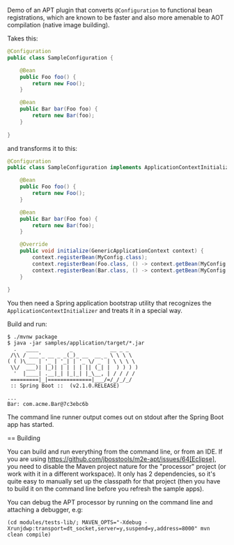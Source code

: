 Demo of an APT plugin that converts `@Configuration` to
functional bean registrations, which are known to be faster and also
more amenable to AOT compilation (native image building).

Takes this:

```java
@Configuration
public class SampleConfiguration {

    @Bean
    public Foo foo() {
        return new Foo();
    }

    @Bean
    public Bar bar(Foo foo) {
        return new Bar(foo);
    }
    
}
```

and transforms it to this:

```java
@Configuration
public class SampleConfiguration implements ApplicationContextInitializer<GenericApplicationContext> {

    @Bean
    public Foo foo() {
        return new Foo();
    }

    @Bean
    public Bar bar(Foo foo) {
        return new Bar(foo);
    }

    @Override
    public void initialize(GenericApplicationContext context) {
        context.registerBean(MyConfig.class);
        context.registerBean(Foo.class, () -> context.getBean(MyConfig.class).foo());
        context.registerBean(Bar.class, () -> context.getBean(MyConfig.class).bar(context.getBean(Foo.class)));
    }
    
}
```

You then need a Spring application bootstrap utility that recognizes
the `ApplicationContextInitializer` and treats it in a special way.

Build and run:

```
$ ./mvnw package
$ java -jar samples/application/target/*.jar
  .   ____          _            __ _ _
 /\\ / ___'_ __ _ _(_)_ __  __ _ \ \ \ \
( ( )\___ | '_ | '_| | '_ \/ _` | \ \ \ \
 \\/  ___)| |_)| | | | | || (_| |  ) ) ) )
  '  |____| .__|_| |_|_| |_\__, | / / / /
 =========|_|==============|___/=/_/_/_/
 :: Spring Boot ::  (v2.1.0.RELEASE)

...
Bar: com.acme.Bar@7c3ebc6b
```

The command line runner output comes out on stdout after the Spring Boot app has started.

== Building

You can build and run everything from the command line, or from an IDE. If you are using https://github.com/jbosstools/m2e-apt/issues/64[Eclipse], you need to disable the Maven project nature for the "processor" project (or work with it in a different workspace). It only has 2 dependencies, so it's quite easy to manually set up the classpath for that project (then you have to build it on the command line before you refresh the sample apps).

You can debug the APT processor by running on the command line and attaching a debugger, e.g:

```
(cd modules/tests-lib/; MAVEN_OPTS="-Xdebug -Xrunjdwp:transport=dt_socket,server=y,suspend=y,address=8000" mvn clean compile)
```
